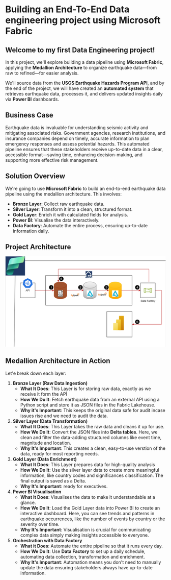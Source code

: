 # Building an End-To-End Data engineering project using Microsoft Fabric

## **Welcome to my first Data Engineering project!**

In this project, we'll explore building a data pipeline using **Microsoft Fabric**, applying the **Medallion Architecture** to organize earthquake data—from raw to refined—for easier analysis.

We'll source data from the **USGS Earthquake Hazards Program API**, and by the end of the project, we will have created an **automated system** that retrieves earthquake data, processes it, and delivers updated insights daily via **Power BI** dashboards.

## **Business Case**

Earthquake data is invaluable for understanding seismic activity and mitigating associated risks.
Government agencies, research institutions, and insurance companies depend on timely, accurate information to plan emergency responses and assess potential hazards. This automated pipeline ensures that these stakeholders receive up-to-date data in a clear, accessible format—saving time, enhancing decision-making, and supporting more effective risk management.

## **Solution Overview**

We're going to use **Microsoft Fabric** to build an end-to-end earthquake data pipeline using the medallion architecture. This involves:
- **Bronze Layer**: Collect raw earthquake data.
- **Silver Layer**: Transform it into a clean, structured format.
- **Gold Layer**: Enrich it with calculated fields for analysis.
- **Power BI**: Visualise the data interactively.
- **Data Factory**: Automate the entire process, ensuring up-to-date information daily.

## **Project Architecture**
![Frame 1](https://github.com/PullBeforePush/EarthQuakeProject/blob/d4839f63aa7949945ed58cca8923085d37642d11/DataDesign.png)

## **Medallion Architecture in Action**
Let'e break down each layer:
1. **Bronze Layer (Raw Data Ingestion)**
   - **What It Does**: This Layer is for storing raw data, exactly as we receive it form the API
   - **How We Do It**: Fetch earthquake data from an external API using a Python script and store it as JSON files in the Fabric Lakehouse.
   - **Why it's Important**: This keeps the original data safe for audit incase issues rise and we need to audit the data.
 2. **Silver Layer (Data Transformation)**
    - **What It Does**: This Layer takes the raw data and cleans it up for use.
    - **How We Do It**: Convert the JSON files into **Delta tables**. Here, we clean and filter the data-adding structured columns like event time, magnitude and location.
    - **Why It's Important**: This creates a clean, easy-to-use verstion of the data, ready for most reporting needs.
 3. **Gold Layer (Data Enrichment)**
    - **What It Does**: This Layer prepares data for high-quality analysis
    - **How We Do It**: Use the silver layer data to create more meaningful information, like country codes and significances classification. The final output is saved as a Delta. 
    - **Why It's Important**: ready for executives.
  4. **Power BI Visualisation**
     - **What It Does**: Visualises the data to make it understandable at a glance.
     - **How We Do It**: Load the Gold Layer data into Power BI to create an interactive dashboard. Here, you can see trends and patterns in earthquake occurrences, like the number of events by country or the severity over time.
     - **Why It's Important**: Visualisation is crucial for communicating complex data simply making insights accessible to everyone.
   6. **Orchestration with Data Factory**
      - **What it Does**: Automate the entire pipeline so that it runs every day.
      - **How We Do It**: Use **Data Factory** to set up a daily schedule, automating data collection, transformation and enrichment.
      - **Why It's Important**: Automation means you don't need to manually update the data ensuring stakeholders always have up-to-date information.
